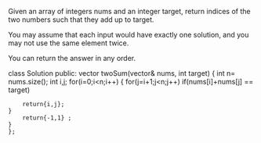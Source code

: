Given an array of integers nums and an integer target, return indices of the two numbers such that they add up to target.

You may assume that each input would have exactly one solution, and you may not use the same element twice.

You can return the answer in any order.


class Solution 
public:
    vector<int> twoSum(vector<int>& nums, int target) {
        int n= nums.size();
        int i,j;
    for(i=0;i<n;i++)
    {
    for(j=i+1;j<n;j++)
    if(nums[i]+nums[j] == target)
        
        return{i,j};
    }
        return{-1,1} ;
    }
    };
  
